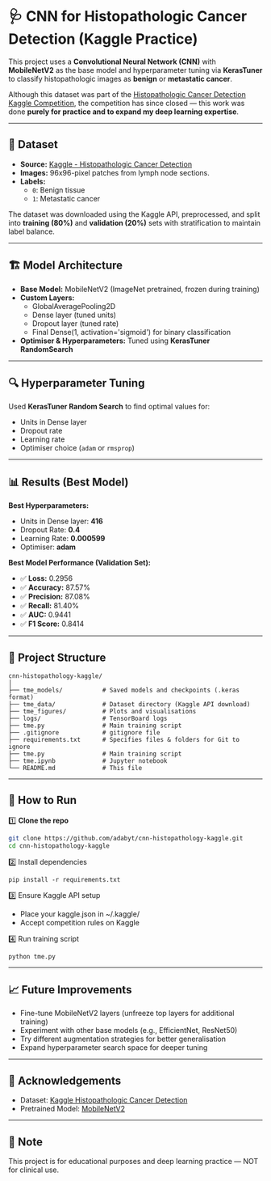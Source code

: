 # 🩺 CNN for Histopathologic Cancer Detection (Kaggle Practice)

This project uses a **Convolutional Neural Network (CNN)** with **MobileNetV2** as the base model and hyperparameter tuning via **KerasTuner** to classify histopathologic images as **benign** or **metastatic cancer**.

Although this dataset was part of the [Histopathologic Cancer Detection Kaggle Competition](https://www.kaggle.com/competitions/histopathologic-cancer-detection/data), the competition has since closed — this work was done **purely for practice and to expand my deep learning expertise**.

---

## 📂 Dataset
- **Source:** [Kaggle - Histopathologic Cancer Detection](https://www.kaggle.com/competitions/histopathologic-cancer-detection/data)  
- **Images:** 96x96-pixel patches from lymph node sections.
- **Labels:**  
  - `0`: Benign tissue  
  - `1`: Metastatic cancer  

The dataset was downloaded using the Kaggle API, preprocessed, and split into **training (80%)** and **validation (20%)** sets with stratification to maintain label balance.

---

## 🏗 Model Architecture
- **Base Model:** MobileNetV2 (ImageNet pretrained, frozen during training)
- **Custom Layers:**
  - GlobalAveragePooling2D
  - Dense layer (tuned units)
  - Dropout layer (tuned rate)
  - Final Dense(1, activation='sigmoid') for binary classification
- **Optimiser & Hyperparameters:** Tuned using **KerasTuner RandomSearch**

---

## 🔍 Hyperparameter Tuning
Used **KerasTuner Random Search** to find optimal values for:
- Units in Dense layer
- Dropout rate
- Learning rate
- Optimiser choice (`adam` or `rmsprop`)

---

## 📊 Results (Best Model)

**Best Hyperparameters:**
- Units in Dense layer: **416**
- Dropout Rate: **0.4**
- Learning Rate: **0.000599**
- Optimiser: **adam**

**Best Model Performance (Validation Set):**
- ✅ **Loss:** 0.2956  
- ✅ **Accuracy:** 87.57%  
- ✅ **Precision:** 87.08%  
- ✅ **Recall:** 81.40%  
- ✅ **AUC:** 0.9441  
- ✅ **F1 Score:** 0.8414  

---

## 📁 Project Structure

```
cnn-histopathology-kaggle/
│
├── tme_models/           # Saved models and checkpoints (.keras format)
├── tme_data/             # Dataset directory (Kaggle API download)
├── tme_figures/          # Plots and visualisations
├── logs/                 # TensorBoard logs
├── tme.py                # Main training script
├── .gitignore            # gitignore file
├── requirements.txt      # Specifies files & folders for Git to ignore
├── tme.py                # Main training script
├── tme.ipynb             # Jupyter notebook   
└── README.md             # This file
```

---

## 🚀 How to Run
1️⃣ **Clone the repo**  
```bash
git clone https://github.com/adabyt/cnn-histopathology-kaggle.git
cd cnn-histopathology-kaggle
```

2️⃣ Install dependencies
```
pip install -r requirements.txt
```

3️⃣ Ensure Kaggle API setup
- Place your kaggle.json in ~/.kaggle/
- Accept competition rules on Kaggle

4️⃣ Run training script
```
python tme.py
```

---

## 📈 Future Improvements
- Fine-tune MobileNetV2 layers (unfreeze top layers for additional training)
- Experiment with other base models (e.g., EfficientNet, ResNet50)
- Try different augmentation strategies for better generalisation
- Expand hyperparameter search space for deeper tuning

---

## 📜 Acknowledgements
- Dataset: [Kaggle Histopathologic Cancer Detection](https://www.kaggle.com/competitions/histopathologic-cancer-detection/data)
- Pretrained Model: [MobileNetV2](https://arxiv.org/abs/1801.04381)

---

## 📌 Note

This project is for educational purposes and deep learning practice — NOT for clinical use.
